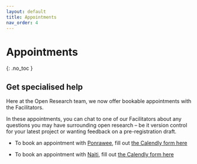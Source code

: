 ```yaml
---
layout: default
title: Appointments
nav_order: 4
---
```


# Appointments
{: .no_toc }


## Get specialised help

Here at the Open Research team, we now offer bookable appointments with the Facilitators.

In these appointments, you can chat to one of our Facilitators about any questions you may have surrounding open research – be it version control for your latest project or wanting feedback on a pre-registration draft.

* To book an appointment with [Ponrawee](https://ponraw.ee), fill out [the Calendly form here](https://calendly.com/ponrawee/open-research-appointment)

* To book an appointment with [Naiti](https://naitisb.github.io/), fill out [the Calendly form here](https://calendly.com/naiti/open-research-appointment)
